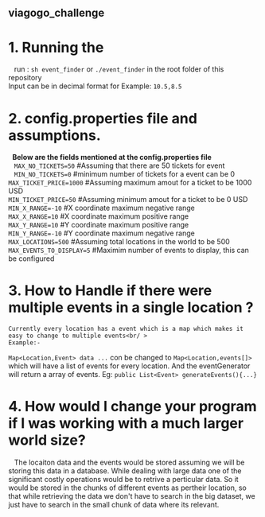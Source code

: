 ## viagogo_challenge
# 1. Running the  <br />
    run : `sh event_finder` or `./event_finder` in the root folder of this repository <br />
     Input can be in decimal format for Example: `10.5,8.5`
    <br />
# 2. config.properties file and assumptions.<br />
   **Below are the fields mentioned at the config.properties file**<br />
    `MAX_NO_TICKETS=50`  #Assuming that there are 50 tickets for event<br />
    `MIN_NO_TICKETS=0`    #minimum number of tickets for a event can be 0<br />
    `MAX_TICKET_PRICE=1000` #Assuming maximum amout for a ticket to be 1000 USD<br />
    `MIN_TICKET_PRICE=50` #Assuming minimum amout for a ticket to be 0 USD<br />
    `MIN_X_RANGE=-10`     #X coordinate maximum negative range<br />
    `MAX_X_RANGE=10`      #X coordinate maximum positive range<br />
    `MAX_Y_RANGE=10`     #Y coordinate maximum positive range<br />
    `MIN_Y_RANGE=-10`     #Y coordinate maximum negative range<br />
    `MAX_LOCATIONS=500`   #Assuming total locations in the world to be 500<br />
    `MAX_EVENTS_TO_DISPLAY=5` #Maximim number of events to display, this can be configured<br />
    
    
# 3. How to Handle if there were multiple events in a single location ? 
    
    Currently every location has a event which is a map which makes it easy to change to multiple events<br/ > 
    Example:- 
   `Map<Location,Event> data ...` con be changed to `Map<Location,events[]>` which will have a list of events for every           location.
   And the eventGenerator will return a array of events. Eg: `public List<Event> generateEvents(){...}`

# 4. How would I change your program if I was working with a much larger world size?

    The locaiton data and the events would be stored assuming we will be storing this data in a database. While dealing with  large data one of the significant costly operations would be to retrive a perticular data. So it would be stored in the chunks of different events as pertheir location, so that while retrieving the data we don't have to search in the big dataset, we just have to search in the small chunk of data where its relevant.
